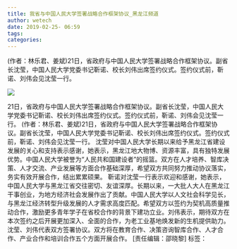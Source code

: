 ```yaml
---
title: 我省与中国人民大学签署战略合作框架协议_黑龙江频道
author: wetech
date: 2019-02-25- 06:59
tags: 
categories: 
---
```

(作者：林乐君、姜斌)21日，省政府与中国人民大学签署战略合作框架协议。副省长沈莹，中国人民大学党委书记靳诺、校长刘伟出席签约仪式。签约仪式前，靳诺、刘伟会见沈莹一行。
<!-- more -->
                
<img align="center" border="0" src="http://p2.ifengimg.com/a/2016/0810/204c433878d5cf9size1_w16_h16.png" />
                
            
21日，省政府与中国人民大学签署战略合作框架协议。副省长沈莹，中国人民大学党委书记靳诺、校长刘伟出席签约仪式。签约仪式前，靳诺、刘伟会见沈莹一行。
(作者：林乐君、姜斌)21日，省政府与中国人民大学签署战略合作框架协议。副省长沈莹，中国人民大学党委书记靳诺、校长刘伟出席签约仪式。签约仪式前，靳诺、刘伟会见沈莹一行。
沈莹对中国人民大学长期以来给予黑龙江省建设发展的关心和支持表示感谢，她表示，黑龙江地大物博、资源丰富，具有独特发展优势。中国人民大学被誉为“人民共和国建设者”的摇篮。双方在人才培养、智库决策、人才交流、产业发展等方面合作基础深厚，希望双方共同努力推动协议落实，务实有效开展合作，结出累累硕果。
靳诺对沈莹一行表示欢迎和感谢，她表示，中国人民大学与黑龙江省交往密切、友谊深厚。长期以来，一大批人大人在黑龙江干事创业，为地方经济社会发展作出了贡献。中国人民大学以人文社会科学见长，与黑龙江经济转型升级发展的人才需求高度匹配。希望双方以签约为契机高质量推动合作，激励更多青年学子在省校合作的背景下建功立业。刘伟表示，期待双方在本次签约之后开展更加深入、全面的合作，为老工业基地焕发新的生机提供助力。
沈莹、刘伟代表双方签署协议。双方将在教育合作、决策咨询智库合作、人才合作、产业合作和培训合作五个方面开展合作。
[责任编辑：邵晓黎]
标签：
 
             
